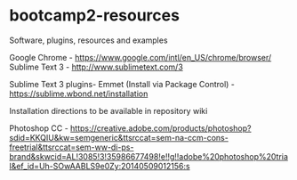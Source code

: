 bootcamp2-resources
===================

Software, plugins, resources and examples


Google Chrome - https://www.google.com/intl/en_US/chrome/browser/ <br />
Sublime Text 3 - http://www.sublimetext.com/3

Sublime Text 3 plugins-
Emmet (Install via Package Control) - https://sublime.wbond.net/installation

Installation directions to be available in repository wiki

Photoshop CC - https://creative.adobe.com/products/photoshop?sdid=KKQIU&kw=semgeneric&ttsrccat=sem-na-ccm-cons-freetrial&ttsrccat=sem-ww-di-ps-brand&skwcid=AL!3085!3!35986677498!e!!g!!adobe%20photoshop%20trial&ef_id=Uh-SOwAABLS9e0Zy:20140509012156:s
